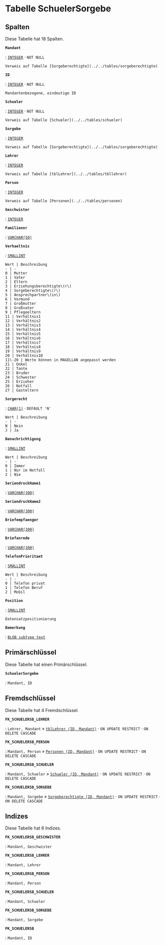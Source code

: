 # Tabelle **SchuelerSorgebe**

## Spalten

Diese Tabelle hat 18 Spalten.

**`Mandant`**

:   [`INTEGER`](https://firebirdsql.org/file/documentation/html/en/refdocs/fblangref40/firebird-40-language-reference.html#fblangref40-datatypes-inttypes) · `NOT NULL`

    Verweis auf Tabelle [Sorgeberechtigte](../../tables/sorgeberechtigte)

**`ID`**

:   [`INTEGER`](https://firebirdsql.org/file/documentation/html/en/refdocs/fblangref40/firebird-40-language-reference.html#fblangref40-datatypes-inttypes) · `NOT NULL`

    Mandantenbezogene, eindeutige ID

**`Schueler`**

:   [`INTEGER`](https://firebirdsql.org/file/documentation/html/en/refdocs/fblangref40/firebird-40-language-reference.html#fblangref40-datatypes-inttypes) · `NOT NULL`

    Verweis auf Tabelle [Schueler](../../tables/schueler)

**`Sorgebe`**

:   [`INTEGER`](https://firebirdsql.org/file/documentation/html/en/refdocs/fblangref40/firebird-40-language-reference.html#fblangref40-datatypes-inttypes)

    Verweis auf Tabelle [Sorgeberechtigte](../../tables/sorgeberechtigte)

**`Lehrer`**

:   [`INTEGER`](https://firebirdsql.org/file/documentation/html/en/refdocs/fblangref40/firebird-40-language-reference.html#fblangref40-datatypes-inttypes)

    Verweis auf Tabelle [tblLehrer](../../tables/tbllehrer)

**`Person`**

:   [`INTEGER`](https://firebirdsql.org/file/documentation/html/en/refdocs/fblangref40/firebird-40-language-reference.html#fblangref40-datatypes-inttypes)

    Verweis auf Tabelle [Personen](../../tables/personen)

**`Geschwister`**

:   [`INTEGER`](https://firebirdsql.org/file/documentation/html/en/refdocs/fblangref40/firebird-40-language-reference.html#fblangref40-datatypes-inttypes)

**`Familiennr`**

:   [`VARCHAR(50)`](https://firebirdsql.org/file/documentation/html/en/refdocs/fblangref40/firebird-40-language-reference.html#fblangref40-datatypes-chartypes)

**`Verhaeltnis`**

:   [`SMALLINT`](https://firebirdsql.org/file/documentation/html/en/refdocs/fblangref40/firebird-40-language-reference.html#fblangref40-datatypes-inttypes)

    Wert | Beschreibung
    - | -
    0 | Mutter
    1 | Vater
    2 | Eltern
    3 | Erziehungsberechtigte\(r\)
    4 | Sorgeberechtigte\(r\)
    5 | Ansprechpartner\(in\)
    6 | Vormund
    7 | Großmutter
    8 | Großvater
    9 | Pflegeeltern
    11 | Verhältnis1
    12 | Verhältnis2
    13 | Verhältnis3
    14 | Verhältnis4
    15 | Verhältnis5
    16 | Verhältnis6
    17 | Verhältnis7
    18 | Verhältnis8
    19 | Verhältnis9
    20 | Verhältnis10
    11\-20 | Werte können in MAGELLAN angepasst werden
    21 | Onkel
    22 | Tante
    23 | Bruder
    24 | Schwester
    25 | Erzieher
    26 | Notfall
    27 | Gasteltern

**`Sorgerecht`**

:   [`CHAR(1)`](https://firebirdsql.org/file/documentation/html/en/refdocs/fblangref40/firebird-40-language-reference.html#fblangref40-datatypes-chartypes) · `DEFAULT 'N'`

    Wert | Beschreibung
    - | -
    N | Nein
    J | Ja

**`Benachrichtigung`**

:   [`SMALLINT`](https://firebirdsql.org/file/documentation/html/en/refdocs/fblangref40/firebird-40-language-reference.html#fblangref40-datatypes-inttypes)

    Wert | Beschreibung
    - | -
    0 | Immer
    1 | Nur im Notfall
    2 | Nie

**`SeriendruckName1`**

:   [`VARCHAR(300)`](https://firebirdsql.org/file/documentation/html/en/refdocs/fblangref40/firebird-40-language-reference.html#fblangref40-datatypes-chartypes)

**`SeriendruckName2`**

:   [`VARCHAR(300)`](https://firebirdsql.org/file/documentation/html/en/refdocs/fblangref40/firebird-40-language-reference.html#fblangref40-datatypes-chartypes)

**`Briefempfaenger`**

:   [`VARCHAR(300)`](https://firebirdsql.org/file/documentation/html/en/refdocs/fblangref40/firebird-40-language-reference.html#fblangref40-datatypes-chartypes)

**`Briefanrede`**

:   [`VARCHAR(300)`](https://firebirdsql.org/file/documentation/html/en/refdocs/fblangref40/firebird-40-language-reference.html#fblangref40-datatypes-chartypes)

**`TelefonPrioritaet`**

:   [`SMALLINT`](https://firebirdsql.org/file/documentation/html/en/refdocs/fblangref40/firebird-40-language-reference.html#fblangref40-datatypes-inttypes)

    Wert | Beschreibung
    - | -
    0 | Telefon privat
    1 | Telefon Beruf
    2 | Mobil

**`Position`**

:   [`SMALLINT`](https://firebirdsql.org/file/documentation/html/en/refdocs/fblangref40/firebird-40-language-reference.html#fblangref40-datatypes-inttypes)

    Datensatzpositionierung

**`Bemerkung`**

:   [`BLOB subtype text`](https://firebirdsql.org/file/documentation/html/en/refdocs/fblangref40/firebird-40-language-reference.html#fblangref40-datatypes-bnrytypes)

## Primärschlüssel

Diese Tabelle hat einen Primärschlüssel.

**`SchuelerSorgebe`**

:   `Mandant, ID`

## Fremdschlüssel

Diese Tabelle hat 4 Fremdschlüssel.

**`FK_SCHUELERSB_LEHRER`**

:   `Lehrer, Mandant` » [`tblLehrer (ID, Mandant)`](../../tables/tbllehrer) · `ON UPDATE RESTRICT` · `ON DELETE CASCADE`

**`FK_SCHUELERSB_PERSON`**

:   `Mandant, Person` » [`Personen (ID, Mandant)`](../../tables/personen) · `ON UPDATE RESTRICT` · `ON DELETE CASCADE`

**`FK_SCHUELERSB_SCHUELER`**

:   `Mandant, Schueler` » [`Schueler (ID, Mandant)`](../../tables/schueler) · `ON UPDATE RESTRICT` · `ON DELETE CASCADE`

**`FK_SCHUELERSB_SORGEBE`**

:   `Mandant, Sorgebe` » [`Sorgeberechtigte (ID, Mandant)`](../../tables/sorgeberechtigte) · `ON UPDATE RESTRICT` · `ON DELETE CASCADE`

## Indizes

Diese Tabelle hat 6 Indizes.

**`FK_SCHUELERSB_GESCHWISTER`**

:   `Mandant, Geschwister`

**`FK_SCHUELERSB_LEHRER`**

:   `Mandant, Lehrer`

**`FK_SCHUELERSB_PERSON`**

:   `Mandant, Person`

**`FK_SCHUELERSB_SCHUELER`**

:   `Mandant, Schueler`

**`FK_SCHUELERSB_SORGEBE`**

:   `Mandant, Sorgebe`

**`PK_SCHUELERSB`**

:   `Mandant, ID`
